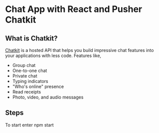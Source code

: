 
# Chat App with React and Pusher Chatkit


## What is Chatkit?

[Chatkit](https://pusher.com/chatkit?utm_source=github&utm_campaign=build-a-chat-app-with-react-and-pusher-chatkit) is a hosted API that helps you build impressive chat features into your applications with less code. Features like,

* Group chat
* One-to-one chat
* Private chat
* Typing indicators
* "Who's online" presence
* Read receipts
* Photo, video, and audio messages


## Steps

To start enter npm start 